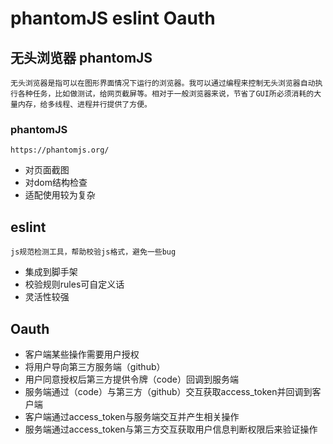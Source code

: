 # phantomJS eslint Oauth

## 无头浏览器 phantomJS

    无头浏览器是指可以在图形界面情况下运行的浏览器。我可以通过编程来控制无头浏览器自动执行各种任务，比如做测试，给网页截屏等。相对于一般浏览器来说，节省了GUI所必须消耗的大量内存，给多线程、进程并行提供了方便。

### phantomJS

    https://phantomjs.org/

* 对页面截图
* 对dom结构检查
* 适配使用较为复杂

## eslint

    js规范检测工具，帮助校验js格式，避免一些bug

* 集成到脚手架
* 校验规则rules可自定义话
* 灵活性较强

## Oauth

* 客户端某些操作需要用户授权
* 将用户导向第三方服务端（github）
* 用户同意授权后第三方提供令牌（code）回调到服务端
* 服务端通过（code）与第三方（github）交互获取access_token并回调到客户端
* 客户端通过access_token与服务端交互并产生相关操作
* 服务端通过access_token与第三方交互获取用户信息判断权限后来验证操作

